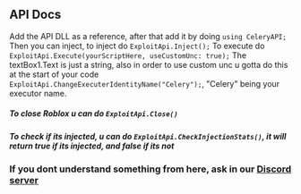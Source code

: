 ## API Docs

Add the API DLL as a reference, after that add it by doing `using CeleryAPI;`
Then you can inject, to inject do  `ExploitApi.Inject();`
To execute do `ExploitApi.Execute(yourScriptHere, useCustomUnc: true);`
The textBox1.Text is just a string, also in order to use custom unc u gotta do this at the start of your code `ExploitApi.ChangeExecuterIdentityName("Celery");`, "Celery" being your executor name.

##### To close Roblox u can do `ExploitApi.Close()`
##### To check if its injected, u can do `ExploitApi.CheckInjectionStats()`, it will return true if its injected, and false if its not


### If you dont understand something from here, ask in our [Discord server](https://discord.gg/getspace)
